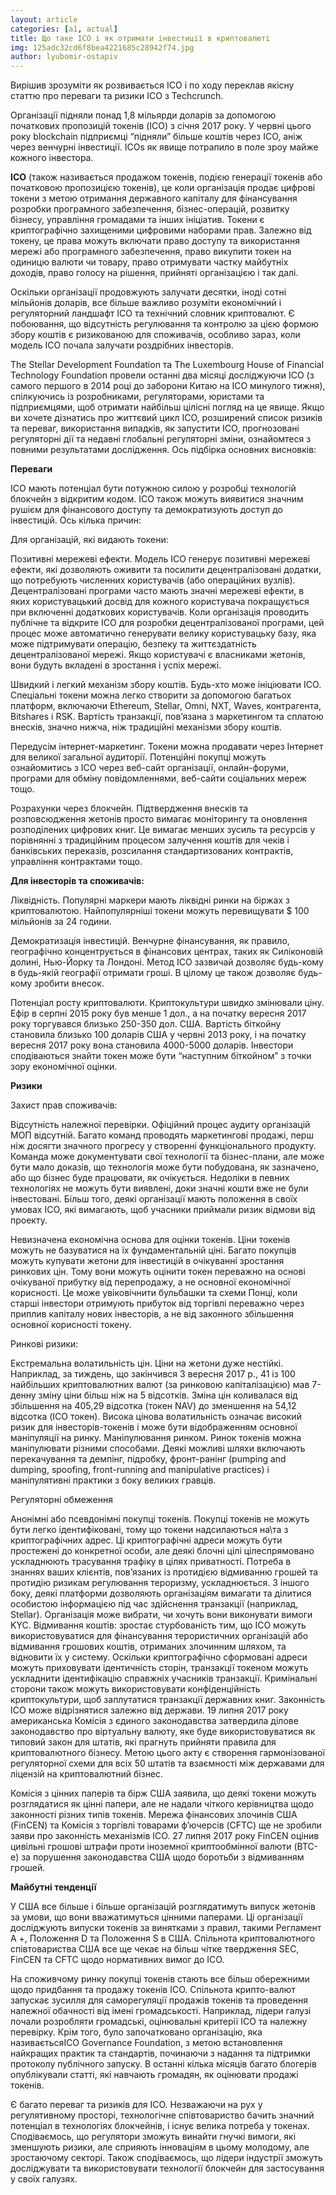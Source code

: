 ```yaml
---
layout: article
categories: [a1, actual]
title: Що таке ICO і як отримати інвестиції в криптовалюті
img: 125adc32cd6f8bea4221685c28942f74.jpg
author: lyubomir-ostapiv
---
```

Вирішив зрозуміти як розвивається ICO і по ходу переклав якісну статтю про переваги та ризики ICO з Techcrunch.

Організації підняли понад 1,8 мільярди доларів за допомогою початкових пропозицій токенів (ICO) з січня 2017 року. У червні цього року blockchain підприємці “підняли” більше коштів через ICO, аніж через венчурні інвестиції. ICOs як явище потрапило  в поле зроу майже кожного інвестора.

**ICO** (також називається продажом токенів, подією генерації токенів або початковою пропозицією токенів), це коли організація продає цифрові токени з метою отримання державного капіталу для фінансування розробки програмного забезпечення, бізнес-операцій, розвитку бізнесу, управління громадами та інших ініціатив. Токени є криптографічно захищеними цифровими наборами прав. Залежно від токену, це права можуть включати право доступу та використання мережі або програмного забезпечення, право викупити токен на одиницю валюти чи товару, право отримувати частку майбутніх доходів, право голосу на рішення, прийняті організацією і так далі.

Оскільки організації продовжують залучати десятки, іноді сотні мільйонів доларів, все більше важливо розуміти економічний і регуляторний ландшафт ICO та технічний словник криптовалют. Є побоювання, що відсутність регулювання та контролю за цією формою збору коштів є ризикованою для споживачів, особливо зараз, коли модель ICO почала залучати роздрібних інвесторів.

The Stellar Development Foundation та The Luxembourg House of Financial Technology Foundation провели останні два місяці досліджуючи ICO (з самого першого в 2014 році до заборони Китаю на ICO минулого тижня), спілкуючись із розробниками, регуляторами, юристами та підприємцями, щоб отримати найбільш цілісні погляд на це явище. Якщо ви хочете дізнатись про життєвий цикл ICO, розширений список ризиків та переваг, використання випадків, як запустити ICO, прогнозовані регуляторні дії та недавні глобальні регуляторні зміни, ознайомтеся з повними результатами дослідження. Ось підбірка основних висновків:

**Переваги**

ІСО мають потенціал бути потужною силою у розробці технологій блокчейн з відкритим кодом. ІСО також можуть виявитися значним рушієм для фінансового доступу та демократизують доступ до інвестицій. Ось кілька причин:

Для організацій, які видають токени:

Позитивні мережеві ефекти. Модель ICO генерує позитивні мережеві ефекти, які дозволяють оживити та посилити децентралізовані додатки, що потребують численних користувачів (або операційних вузлів). Децентралізовані програми часто мають значні мережеві ефекти, в яких користувацький досвід для кожного користувача покращується при включенні додаткових користувачів. Коли організація проводить публічне та відкрите ICO для розробки децентралізованої програми, цей процес може автоматично генерувати велику користувацьку базу, яка може підтримувати операцію, безпеку та життєздатність децентралізованої мережі. Якщо користувачі є власниками жетонів, вони будуть вкладені в зростання і успіх мережі.

Швидкий і легкий механізм збору коштів. Будь-хто може ініціювати ICO. Спеціальні токени можна легко створити за допомогою багатьох платформ, включаючи Ethereum, Stellar, Omni, NXT, Waves, контрагента, Bitshares і RSK. Вартість транзакції, пов’язана з маркетингом та сплатою внесків, значно нижча, ніж традиційні механізми збору коштів.

Передусім інтернет-маркетинг. Токени можна продавати через Інтернет для великої загальної аудиторії. Потенційні покупці можуть ознайомитись з ICO через веб-сайт організації, онлайн-форуми, програми для обміну повідомленнями, веб-сайти соціальних мереж тощо.

Розрахунки через блокчейн. Підтвердження внесків та розповсюдження жетонів просто вимагає моніторингу та оновлення розподілених цифрових книг. Це вимагає менших зусиль та ресурсів у порівнянні з традиційним процесом залучення коштів для чеків і банківських переказів, розсилання стандартизованих контрактів, управління контрактами тощо.

**Для інвесторів та споживачів:**

Ліквідність. Популярні маркери мають ліквідні ринки на біржах з криптовалютою. Найпопулярніші токени можуть перевищувати $ 100 мільйонів за 24 години.

Демократизація інвестицій. Венчурне фінансування, як правило, географічно концентрується в фінансових центрах, таких як Силіконовій долині, Нью-Йорку та Лондоні. Метод ICO зазвичай дозволяє будь-кому в будь-якій географії отримати гроші. В цілому це також дозволяє будь-кому зробити внесок.

Потенціал росту криптовалюти. Криптокультури швидко змінювали ціну. Ефір в серпні 2015 року був менше 1 дол., а на початку вересня 2017 року торгувався близько 250-350 дол. США. Вартість біткойну становила близько 100 доларів США у червні 2013 року, і на початку вересня 2017 року вона становила 4000-5000 доларів. Інвестори сподіваються знайти токен може бути “наступним біткойном” з точки зору економічної оцінки.

**Ризики**

Захист прав споживачів:

Відсутність належної перевірки. Офіційний процес аудиту організацій МОП відсутній. Багато команд проводять маркетингові продажі, перш ніж досягти значного прогресу у створенні функціонального продукту. Команда може документувати свої технології та бізнес-плани, але може бути мало доказів, що технологія може бути побудована, як зазначено, або що бізнес буде працювати, як очікується. Недоліки в певних технологіях не можуть бути виявлені, доки значні кошти вже не були інвестовані. Більш того, деякі організації мають положення в своїх умовах ICO, які вимагають, щоб учасники приймали ризик відмови від проекту.

Невизначена економічна основа для оцінки токенів. Ціни токенів можуть не базуватися на їх фундаментальній ціні. Багато покупців можуть купувати жетони для інвестицій в очікуванні зростання ринкових цін. Тому вони можуть оцінити токен переважно на основі очікуваної прибутку від перепродажу, а не основної економічної корисності. Це може увіковічнити бульбашки та схеми Понці, коли старші інвестори отримують прибуток від торгівлі переважно через приплив капіталу нових інвесторів, а не від законного збільшення основної корисності токену.

Ринкові ризики:

Екстремальна волатильність цін. Ціни на жетони дуже нестійкі. Наприклад, за тиждень, що закінчився 3 вересня 2017 р., 41 із 100 найбільших криптовалютних валют (за ринковою капіталізацією) мав 7-денну зміну ціни більш ніж на 5 відсотків. Зміна цін коливалася від збільшення на 405,29 відсотка (токен NAV) до зменшення на 54,12 відсотка (ICO токен). Висока цінова волатильність означає високий ризик для інвесторів-токенів і може бути відображенням основної маніпуляції на ринку.
Маніпулювання ринком. Ринок токенів можна маніпулювати різними способами. Деякі можливі шляхи включають перекачування та демпінг, підробку, фронт-ранінг (pumping and dumping, spoofing, front-running and manipulative practices) і маніпулятивні практики з боку великих гравців.

Регуляторні обмеження

Анонімні або псевдонімні покупці токенів. Покупці токенів не можуть бути легко ідентифіковані, тому що токени надсилаються на\та з криптографічних адрес. Ці криптографічні адреси можуть бути простежені до конкретної особи, але деякі блочні цілі цілеспрямовано ускладнюють трасування трафіку в цілях приватності. Потреба в знаннях ваших клієнтів, пов’язаних із протидією відмиванню грошей та протидію ризикам регулювання тероризму, ускладнюється. З іншого боку, деякі платформи дозволяють організаціям вимагати та ділитися особистою інформацією під час здійснення транзакції (наприклад, Stellar). Організація може вибрати, чи хочуть вони виконувати вимоги KYC.
Відмивання коштів: зростає стурбованість тим, що ІСО можуть використовуватися для фінансування терористичних організацій або відмивання грошових коштів, отриманих злочинним шляхом, та відновити їх у систему. Оскільки криптографічно сформовані адреси можуть приховувати ідентичність сторін, транзакції токеном можуть ускладнити ідентифікацію справжніх учасників транзакції. Кримінальні сторони також можуть використовувати конфіденційність криптокультури, щоб заплутатися транзакції державних книг.
Законність ICO може відрізнятися залежно від держави. 19 липня 2017 року американська Комісія з єдиного законодавства затвердила ділове законодавство про віртуальну валюту, яке буде використовуватися як типовий закон для штатів, які прагнуть прийняти правила для криптовалютного бізнесу. Метою цього акту є створення гармонізованої регуляторної схеми для всіх 50 штатів та взаємності між державами для ліцензій на криптовалютний бізнес.

Комісія з цінних паперів та бірж США заявила, що деякі токени можуть розглядатися як цінні папери, але не надали чіткого керівництва щодо законності різних типів токенів. Мережа фінансових злочинів США (FinCEN) та Комісія з торгівлі товарами ф’ючерсів (CFTC) ще не зробили заяви про законність механізмів ICO. 27 липня 2017 року FinCEN оцінив цивільні грошові штрафи проти іноземної криптообмінної валюти (BTC-e) за порушення законодавства США щодо боротьби з відмиванням грошей.

**Майбутні тенденції**

У США все більше і більше організацій розглядатимуть випуск жетонів за умови, що вони вважатимуться цінними паперами. Ці організації досліджують випуски токенів за винятками з правил, такими Регламент А +, Положення D та Положення S в США. Спільнота криптовалютного співтовариства США все ще чекає на більш чітке твердження SEC, FinCEN та CFTC щодо нормативних вимог до ICO.

На споживчому ринку покупці токенів стають все більш обережними щодо придбання та продажу токенів ICO. Спільнота крипто-валют запускає зусилля для саморегуляції продажів токенів та проведення належної обачності від імені громадськості. Наприклад, лідери галузі почали розробляти громадські, оцінювальні критерії ICO та належну перевірку. Крім того, було започатковано організацію, яка називаєтьсяICO Governance Foundation, з метою встановлення найкращих практик та стандартів, починаючи з надання та підтримки протоколу публічного запуску. В останні кілька місяців багато блогерів опублікували статті, які навчають громадян, як оцінювати продажі токенів.

Є багато переваг та ризиків для ІСО. Незважаючи на рух у регулятивному просторі, технологічне співтовариство бачить значний потенціал в технологіях блокчейнів, і існує велика потреба у токенах. Сподіваємось, що регулятори зможуть винайти гнучкі вимоги, які зменшують ризики, але сприяють інноваціям в цьому молодому, але зростаючому секторі. Також сподіваємось, що лідери індустрії зможуть досліджувати та використовувати технології блокчейн для застосування у своїх галузях.
